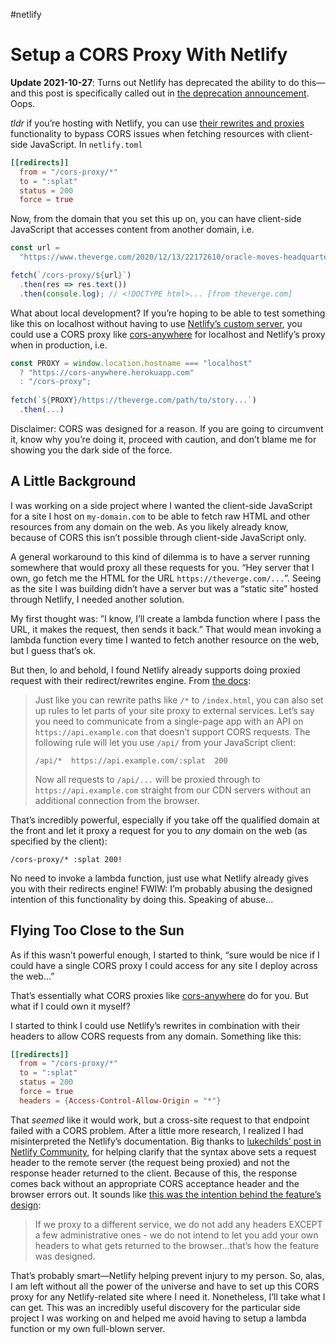 #netlify

# Setup a CORS Proxy With Netlify

**Update 2021-10-27**: Turns out Netlify has deprecated the ability to do this—and this post is specifically called out in [the deprecation announcement](https://answers.netlify.com/t/recent-change-open-proxy-deprecation/39921). Oops.

_tldr_ if you’re hosting with Netlify, you can use [their rewrites and proxies](https://docs.netlify.com/routing/redirects/rewrites-proxies/) functionality to bypass CORS issues when fetching resources with client-side JavaScript. In `netlify.toml`

```toml
[[redirects]]
  from = "/cors-proxy/*"
  to = ":splat"
  status = 200
  force = true
```

Now, from the domain that you set this up on, you can have client-side JavaScript that accesses content from another domain, i.e.

```js
const url =
  "https://www.theverge.com/2020/12/13/22172610/oracle-moves-headquarters-california-texas-hewlett-packard-tesla";

fetch(`/cors-proxy/${url}`)
  .then(res => res.text())
  .then(console.log); // <!DOCTYPE html>... [from theverge.com]
```

What about local development? If you’re hoping to be able to test something like this on localhost without having to use [Netlify’s custom server](https://www.netlify.com/products/dev/), you could use a CORS proxy like [cors-anywhere](https://cors-anywhere.herokuapp.com/) for localhost and Netlify’s proxy when in production, i.e.

```js
const PROXY = window.location.hostname === "localhost"
  ? "https://cors-anywhere.herokuapp.com"
  : "/cors-proxy";
  
fetch(`${PROXY}/https://theverge.com/path/to/story...`)
  .then(...)
```

Disclaimer: CORS was designed for a reason. If you are going to circumvent it, know why you’re doing it, proceed with caution, and don’t blame me for showing you the dark side of the force.

## A Little Background

I was working on a side project where I wanted the client-side JavaScript for a site I host on `my-domain.com` to be able to fetch raw HTML and other resources from any domain on the web. As you likely already know, because of CORS this isn’t possible through client-side JavaScript only. 

A general workaround to this kind of dilemma is to have a server  running somewhere that would proxy all these requests for you. “Hey server that I own, go fetch me the HTML for the URL `https://theverge.com/...`”. Seeing as the site I was building didn’t have a server but was a “static site” hosted through Netlify, I needed another solution.

My first thought was: ”I know, I’ll create a lambda function where I pass the URL, it makes the request, then sends it back.” That would mean invoking a lambda function every time I wanted to fetch another resource on the web, but I guess that’s ok.

But then, lo and behold, I found Netlify already supports doing proxied request with their redirect/rewrites engine. From [the docs](https://docs.netlify.com/routing/redirects/rewrites-proxies/#proxy-to-another-service):

> Just like you can rewrite paths like `/*` to `/index.html`, you can also set up rules to let parts of your site proxy to external services. Let’s say you need to communicate from a single-page app with an API on `https://api.example.com` that doesn’t support CORS requests. The following rule will let you use `/api/` from your JavaScript client:
> 
> `/api/*  https://api.example.com/:splat  200`
> 
> Now all requests to `/api/...` will be proxied through to `https://api.example.com` straight from our CDN servers without an additional connection from the browser.

That’s incredibly powerful, especially if you take off the qualified domain at the front and let it proxy a request for you to _any_ domain on the web (as specified by the client):

`/cors-proxy/* :splat 200!`

No need to invoke a lambda function, just use what Netlify already gives you with their redirects engine! FWIW: I’m probably abusing the designed intention of this functionality by doing this. Speaking of abuse...

## Flying Too Close to the Sun

As if this wasn’t powerful enough, I started to think, “sure would be nice if I could have a single CORS proxy I could access for any site I deploy across the web...”

That’s essentially what CORS proxies like [cors-anywhere](https://cors-anywhere.herokuapp.com/) do for you. But what if I could own it myself?

I started to think I could use Netlify’s rewrites in combination with their headers to allow CORS requests from any domain. Something like this:

```toml
[[redirects]]
  from = "/cors-proxy/*"
  to = ":splat"
  status = 200
  force = true
  headers = {Access-Control-Allow-Origin = "*"}
```

That _seemed_ like it would work, but a cross-site request to that endpoint failed with a CORS problem. After a little more research, I realized I had misinterpreted the Netlify’s documentation. Big thanks to [lukechilds’ post in Netlify Community](https://community.netlify.com/t/cant-set-headers-on-proxied-redirect/669/5), for helping clarify that the syntax above sets a request header to the remote server (the request being proxied) and not the response header returned to the client. Because of this, the response comes back without an appropriate CORS acceptance header and the browser errors out. It sounds like [this was the intention behind the feature’s design](https://community.netlify.com/t/cant-set-headers-on-proxied-redirect/669/7):

> If we proxy to a different service, we do not add any headers EXCEPT a few administrative ones - we do not intend to let you add your own headers to what gets returned to the browser...that’s how the feature was designed.

That’s probably smart—Netlify helping prevent injury to my person. So, alas, I am left without all the power of the universe and have to set up this CORS proxy for any Netlify-related site where I need it. Nonetheless, I’ll take what I can get. This was an incredibly useful discovery for the particular side project I was working on and helped me avoid having to setup a lambda function or my own full-blown server.
